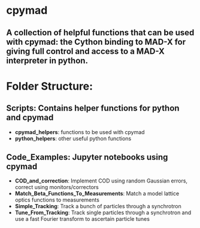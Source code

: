 # cpymad

A collection of helpful functions that can be used with cpymad: the Cython binding to MAD-X for giving full control and access to a MAD-X interpreter in python.
---

# Folder Structure:

## Scripts: Contains helper functions for python and cpymad
- **cpymad_helpers**: functions to be used with cpymad
- **python_helpers**: other useful python functions

## Code_Examples: Jupyter notebooks using cpymad
- **COD_and_correction**: Implement COD using random Gaussian errors, correct using monitors/correctors
- **Match_Beta_Functions_To_Measurements**: Match a model lattice optics functions to measurements
- **Simple_Tracking**: Track a bunch of particles through a synchrotron
- **Tune_From_Tracking**: Track single particles through a synchrotron and use a fast Fourier transform to ascertain particle tunes
